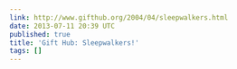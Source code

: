 ```yaml
---
link: http://www.gifthub.org/2004/04/sleepwalkers.html
date: 2013-07-11 20:39 UTC
published: true
title: 'Gift Hub: Sleepwalkers!'
tags: []
---
```



